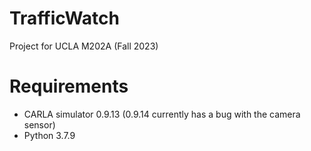 # TrafficWatch
Project for UCLA M202A (Fall 2023)

# Requirements
- CARLA simulator 0.9.13 (0.9.14 currently has a bug with the camera sensor)
- Python 3.7.9